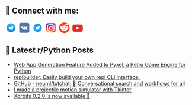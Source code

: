 ## 🔎 Connect with me:
[<img src="https://github.com/bullbesh/bullbesh/blob/main/images/Telegram.png" width="32" height="32" />](https://t.me/bullbesh)
[<img src="https://github.com/bullbesh/bullbesh/blob/main/images/VK.png" width="32" height="32" />](https://vk.com/bullbesh)
[<img src="https://github.com/bullbesh/bullbesh/blob/main/images/Twitter.png" width="32" height="32" />](https://twitter.com/bullbesh1)
[<img src="https://github.com/bullbesh/bullbesh/blob/main/images/Instagram.png" width="32" height="32" />](https://www.instagram.com/bullbesh)
[<img src="https://github.com/bullbesh/bullbesh/blob/main/images/Reddit.png" width="32" height="32" />](https://www.reddit.com/user/bullbesh)
[<img src="https://github.com/bullbesh/bullbesh/blob/main/images/YouTube.png" width="32" height="32" />](https://www.youtube.com/channel/UCtfjRs6uzgq5mfm8S06WTcg)

## 📕 Latest r/Python Posts
<!-- BLOG-POST-LIST:START -->
- [Web App Generation Feature Added to Pyxel, a Retro Game Engine for Python](https://www.reddit.com/r/Python/comments/11ajwv3/web_app_generation_feature_added_to_pyxel_a_retro/)
- [replbuilder: Easily build your own repl CLI interface.](https://www.reddit.com/r/Python/comments/11aju75/replbuilder_easily_build_your_own_repl_cli/)
- [GitHub - neuml/txtchat: 💭 Conversational search and workflows for all](https://www.reddit.com/r/Python/comments/11ahe5c/github_neumltxtchat_conversational_search_and/)
- [I made a projectile motion simulator with Tkinter](https://www.reddit.com/r/Python/comments/11agy8n/i_made_a_projectile_motion_simulator_with_tkinter/)
- [Xorbits 0.2.0 is now available 🚀](https://www.reddit.com/r/Python/comments/11agesy/xorbits_020_is_now_available/)
<!-- BLOG-POST-LIST:END -->
